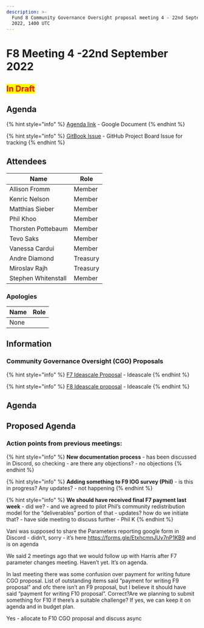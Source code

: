 ```yaml
---
description: >-
  Fund 8 Community Governance Oversight proposal meeting 4 - 22nd September
  2022, 1400 UTC
---
```


# F8 Meeting 4 -22nd September 2022

## <mark style="color:red;">In Draft</mark>

## Agenda

{% hint style="info" %}
[Agenda link](https://docs.google.com/document/d/16Qm\_T8Kt-O9cR4Lt0NnadSj7cgnIFB8fXdpIQOEvWtE/edit?usp=sharing) - Google Document
{% endhint %}

{% hint style="info" %}
[GitBook Issue](https://github.com/Catalyst-Auditing/Community-Governance-Oversight-Coordination/issues/109) - GitHub Project Board Issue for tracking
{% endhint %}

## Attendees

| Name                | Role     |
| ------------------- | -------- |
| Allison Fromm       | Member   |
| Kenric Nelson       | Member   |
| Matthias Sieber     | Member   |
| Phil Khoo           | Member   |
| Thorsten Pottebaum  | Member   |
| Tevo Saks           | Member   |
| Vanessa Cardui      | Member   |
| Andre Diamond       | Treasury |
| Miroslav Rajh       | Treasury |
| Stephen Whitenstall | Member   |

### Apologies

| Name | Role |
| ---- | ---- |
| None |      |

## Information

### Community Governance Oversight (CGO) Proposals

{% hint style="info" %}
[F7 Ideascale Proposal](https://cardano.ideascale.com/c/idea/383517) - Ideascale
{% endhint %}

{% hint style="info" %}
[F8 Ideascale proposal](https://cardano.ideascale.com/c/idea/398225) - Ideascale
{% endhint %}

## Agenda

## Proposed Agenda <a href="#docs-internal-guid-c33d3c76-7fff-1b87-a100-a158d4f0612c" id="docs-internal-guid-c33d3c76-7fff-1b87-a100-a158d4f0612c"></a>

### Action points from previous meetings:

{% hint style="info" %}
**New documentation process** - has been discussed in Discord, so checking - are there any objections? - no objections
{% endhint %}



{% hint style="info" %}
**Adding something to F9 IOG survey (Phil)** - is this in progress? Any updates? - not happening
{% endhint %}

{% hint style="info" %}
**We should have received final F7 payment last week** - did we? - and we agreed to pilot Phil’s community redistribution model for the “deliverables” portion of that - updates? how do we initiate that? - have side meeting to discuss further - Phil K
{% endhint %}

Vani was supposed to share the Parameters reporting google form in Discord - didn’t, sorry - it’s here https://forms.gle/EtxhcmnJUv7nP1KB9 and is on agenda

We said 2 meetings ago that we would follow up with Harris after F7 parameter changes meeting. Haven’t yet. It’s on agenda.

In last meeting there was some confusion over payment for writing future CGO proposal. List of outstanding items said “payment for writing F9 proposal” and ofc there isn’t an F9 proposal, but I believe it should have said “payment for writing F10 proposal”. Correct?Are we planning to submit something for F10 if there’s a suitable challenge? If yes, we can keep it on agenda and in budget plan.

Yes - allocate to F10 CGO proposal and discuss async
